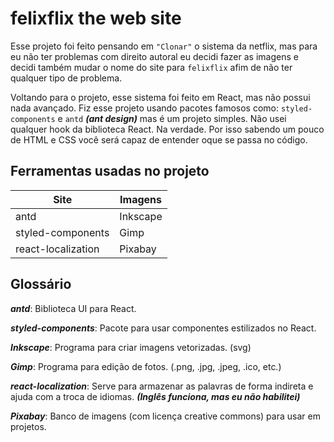# felixflix the web site

Esse projeto foi feito pensando em `"Clonar"` o sistema da netflix, mas para eu não ter problemas com direito autoral eu decidi fazer as imagens e decidi também mudar o nome do site para `felixflix` afim de não ter qualquer tipo de problema. 

Voltando para o projeto, esse sistema foi feito em React, mas não possui nada avançado. Fiz esse projeto usando pacotes famosos como: `styled-components` e `antd` ***(ant design)*** mas é um projeto simples. Não usei qualquer hook da biblioteca React. Na verdade. Por isso sabendo um pouco de HTML e CSS você será capaz de entender oque se passa no código.

## Ferramentas usadas no projeto

Site               | Imagens  |
|------------------| ---------|
antd               | Inkscape |
styled-components  | Gimp     |
react-localization | Pixabay  |

## Glossário

***antd***:  Biblioteca UI para React.

***styled-components***: Pacote para usar componentes estilizados no React.

***Inkscape***: Programa para criar imagens vetorizadas. (svg)

***Gimp***: Programa para edição de fotos. (.png, .jpg, .jpeg, .ico, etc.)  

***react-localization***: Serve para armazenar as palavras de forma indireta e ajuda com a troca de idiomas. ***(Inglês funciona, mas eu não habilitei)***

***Pixabay***: Banco de imagens (com licença creative commons) para usar em projetos.